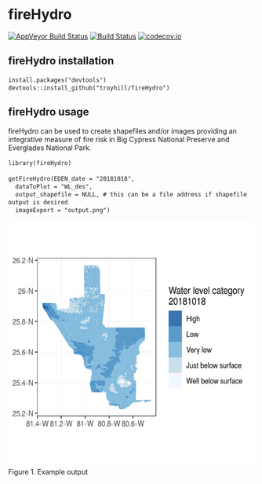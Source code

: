 # fireHydro

[![AppVeyor Build Status](https://ci.appveyor.com/api/projects/status/github/troyhill/fireHydro?branch=master&svg=true)](https://ci.appveyor.com/project/troyhill/fireHydro) [![Build Status](https://travis-ci.org/troyhill/fireHydro.svg?branch=master)](https://travis-ci.org/troyhill/fireHydro) [![codecov.io](https://codecov.io/github/troyhill/fireHydro/coverage.svg?branch=master)](https://codecov.io/github/troyhill/fireHydro?branch=master)


## fireHydro installation

```
install.packages("devtools")
devtools::install_github("troyhill/fireHydro")
```


## fireHydro usage

fireHydro can be used to create shapefiles and/or images providing an integrative measure of fire risk in Big Cypress National Preserve and Everglades National Park.

```
library(fireHydro)

getFireHydro(EDEN_date = "20181018", 
  dataToPlot = "WL_des",
  output_shapefile = NULL, # this can be a file address if shapefile output is desired
  imageExport = "output.png")
```

<img src="https://github.com/troyhill/images/blob/master/WL_des_20181018.png" width="600" height="500" />
Figure 1. Example output 

      
